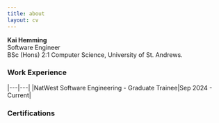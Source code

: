 ```yaml
---
title: about
layout: cv
---
```

**Kai Hemming**<br/>
Software Engineer<br/>
BSc (Hons) 2:1 Computer Science, University of St. Andrews.

### Work Experience

|---|---|
|NatWest Software Engineering - Graduate Trainee|Sep 2024 - Current|

### Certifications
